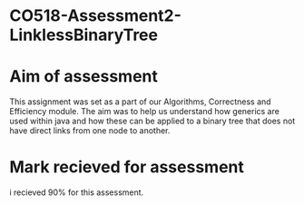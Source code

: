 # CO518-Assessment2-LinklessBinaryTree


<h1> Aim of assessment </h1>
This assignment was set as a part of our Algorithms, Correctness and Efficiency module. The aim was to help us understand how generics are used within java and how these can be applied to a binary tree that does not have direct links from one node to another.

<h1> Mark recieved for assessment </h1>
i recieved 90% for this assessment.
